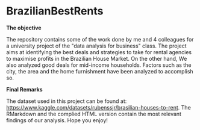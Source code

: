 # BrazilianBestRents

**The objective**

The repository contains some of the work done by me and 4 colleagues for a university project of the "data analysis for business" class. The project aims at identifying the best deals and strategies to take for rental agencies to maximise profits in the Brazilian House Market. On the other hand, We also analyzed good deals for mid-income households. Factors such as the city, the area and the home furnishment have been analyzed to accomplish so.

**Final Remarks**

The dataset used in this project can be found at: https://www.kaggle.com/datasets/rubenssjr/brasilian-houses-to-rent.
The RMarkdown and the complied HTML version contain the most relevant findings of our analysis. Hope you enjoy!

